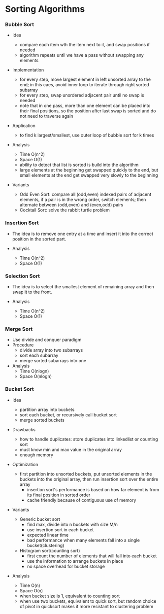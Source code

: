 # Sorting Algorithms

<a name="Bubble Sort"/>

### Bubble Sort
+ Idea 
  - compare each item wth the item next to it, and swap positions if needed
  - algorithm repeats until we have a pass without swapping any elements

+ Implementation
  - for every step, move largest element in left unsorted array to the end; in this caes, avoid inner loop to iterate through right sorted subarray
  - for every step, swap unordered adjacent pair until no swap is needed 
  - note that in one pass, more than one element can be placed into their final positions, so the position after last swap is sorted and do not need to traverse again

+ Application
  - to find k largest/smallest, use outer loop of bubble sort for k times

+ Analysis
  - Time O(n^2)
  - Space O(1)
  - ability to detect that list is sorted is build into the algorithm
  - large elements at the beginning get swapped quickly to the end, but small elements at the end get swapped very slowly to the beginning

+ Variants
  - Odd Even Sort: compare all (odd,even) indexed pairs of adjacent elements, if a pair is in the wrong order, switch elements; then alternate between (odd,even) and (even,odd) pairs
  - Cocktail Sort: solve the rabbit turtle problem

<a name="Insertion Sort"/>

### Insertion Sort
+ The idea is to remove one entry at a time and insert it into the correct position in the sorted part.

+ Analysis 
  - Time O(n^2)
  - Space O(1)

<a name="Selection Sort"/>

### Selection Sort
+ The idea is to select the smallest element of remaining array and then swap it to the front.

+ Analysis 
  - Time O(n^2)
  - Space O(1)




<a name="Merge Sort"/>

### Merge Sort
+ Use divide and conquer paradigm
+ Procedure
  - divide array into two subarrays
  - sort each subarray
  - merge sorted subarrays into one
+ Analysis
  - Time O(nlogn)
  - Space O(nlogn)


<a name="Bucket Sort"/>

### Bucket Sort
+ Idea
  - partition array into buckets
  - sort each bucket, or recursively call bucket sort
  - merge sorted buckets

+ Drawbacks
  - how to handle duplicates: store duplicates into linkedlist or counting sort
  - must know min and max value in the original array
  - enough memory

+ Optimization
  - first partition into unsorted buckets, put unsorted elements in the buckets into the original array, then run insertion sort over the entire array
    + insertion sort's performance is based on how far element is from its final position in sorted order
    + cache friendly because of contiguous use of memory

+ Variants
  - Generic bucket sort
    + find max, divide into n buckets with size M/n
    + use insertion sort in each bucket
    + expected linear time
    + bad performance when many elements fall into a single bucket(clustering)
  - Histogram sort(counting sort)
    + first count the number of elements that will fall into each bucket
    + use the information to arrange buckets in place
    + no space overhead for bucket storage

+ Analysis
  - Time O(n)
  - Space O(n)
  - when bucket size is 1, equivalent to counting sort
  - when use two buckets, equivalent to quick sort, but random choice of pivot in quicksort makes it more resistant to clustering problem





